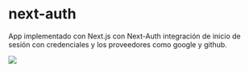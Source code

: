 # next-auth
App implementado con Next.js con Next-Auth integración de inicio de sesión con credenciales y los proveedores como google y github.

![](https://i.ibb.co/tQX1xfn/Screenshot-2021-11-01-at-18-13-07-Screenshot.png)
